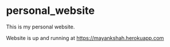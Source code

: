 # personal_website
This is my personal website.

Website is up and running at https://mayankshah.herokuapp.com
